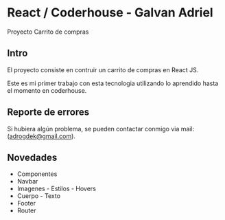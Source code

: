 # React / Coderhouse - Galvan Adriel

Proyecto Carrito de compras

## Intro 

El proyecto consiste en contruir un carrito de compras en React JS. 

Este es mi primer trabajo con esta tecnologia utilizando lo aprendido hasta el momento en coderhouse. 

## Reporte de errores
Si hubiera algún problema, se pueden contactar conmigo via mail: (adrogdek@gmail.com).

## Novedades

- Componentes
- Navbar
- Imagenes - Estilos - Hovers
- Cuerpo - Texto
- Footer
- Router 
